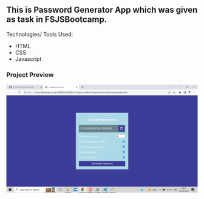 ## This is Password Generator App which was given as task in FSJSBootcamp.


Technologies/ Tools Used:

- HTML
- CSS
- Javascript


### Project Preview

![Project-Image](/project_ss.png)

